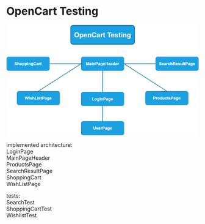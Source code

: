 # OpenCart Testing
<img src="oct_arch.png" alt="Architecture Diagram">

implemented architecture:  
	LoginPage  
	MainPageHeader  
	ProductsPage  
	SearchResultPage  
	ShoppingCart  
	WishListPage  
  
tests:  
	SearchTest  
	ShoppingCartTest  
	WishlistTest  